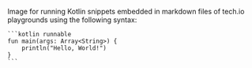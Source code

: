 Image for running Kotlin snippets embedded in markdown files of tech.io playgrounds using the following syntax:
````
```kotlin runnable
fun main(args: Array<String>) {
    println("Hello, World!")
}
```
````
